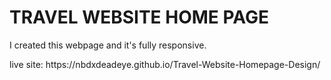 <h1>TRAVEL WEBSITE HOME PAGE </h1>
<p> I created this webpage and it's fully responsive.</p>
live site: https://nbdxdeadeye.github.io/Travel-Website-Homepage-Design/
